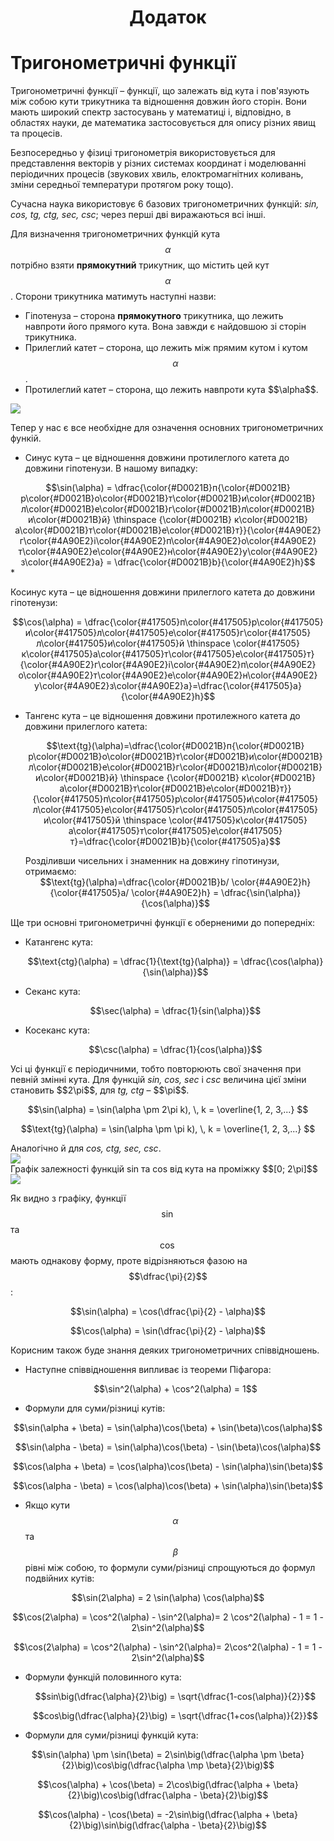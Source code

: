 <center><h1>Додаток<h1></center>

# <p1>Тригонометричні функції</p1>


<p1>Тригонометричні функції</p1> – функції, що залежать від кута і пов'язують між собою кути трикутника та відношення довжин його сторін. Вони мають широкий спектр застосувань у математиці і, відповідно, в областях науки, де математика застосовується для опису різних явищ та процесів. 

Безпосередньо у фізиці тригонометрія використовується для представлення векторів у різних системах координат і моделюванні періодичних процесів (звукових хвиль, елоктромагнітних коливань, зміни середньої температури протягом року тощо).

Сучасна наука використовує 6 базових тригонометричних функцій: *sin, cos, tg, ctg, sec, csc*; через перші дві виражаються всі інші.


Для визначення тригонометричних функцій кута $$\alpha$$ потрібно взяти **прямокутний** трикутник, що містить цей кут $$\alpha$$. Сторони трикутника матимуть наступні назви:

* <p1>Гіпотенуза</p1> –  сторона **прямокутного** трикутника, що лежить навпроти його прямого кута. Вона завжди є найдовшою зі сторін трикутника.
* <p1>Прилеглий катет</p1> – сторона, що лежить між прямим кутом і кутом $$\alpha$$.
* <div class="space"><p1>Протилеглий катет</p1> – сторона, що лежить навпроти кута $$\alpha$$.</div>

<div class="space"><img class="image"  src="https://rawgit.com/chudaol/ed-era-book-physics/master/images/Add/trigonometry/1.svg" /></div>

Тепер у нас є все необхідне для означення основних тригонометричних функій. 

* <div class="space"><p><p1>Синус кута</p1> – це відношення довжини протилеглого катета до довжини гіпотенузи. В нашому випадку: </p></div>
<center>
$$\sin(\alpha) =  \dfrac{\color{#D0021B}п{\color{#D0021B}р\color{#D0021B}о\color{#D0021B}т\color{#D0021B}и\color{#D0021B}л\color{#D0021B}е\color{#D0021B}г\color{#D0021B}л\color{#D0021B}и\color{#D0021B}й} \thinspace {\color{#D0021B} к\color{#D0021B}а\color{#D0021B}т\color{#D0021B}е\color{#D0021B}т}}{\color{#4A90E2}г\color{#4A90E2}і\color{#4A90E2}п\color{#4A90E2}о\color{#4A90E2}т\color{#4A90E2}е\color{#4A90E2}н\color{#4A90E2}у\color{#4A90E2}з\color{#4A90E2}а} = \dfrac{\color{#D0021B}b}{\color{#4A90E2}h}$$ </center>
* <div class="space"><p><p1>Косинус кута</p1> – це відношення довжини прилеглого катета до довжини гіпотенузи:</p></div>
    <center>$$\cos(\alpha) = \dfrac{\color{#417505}п\color{#417505}р\color{#417505}и\color{#417505}л\color{#417505}е\color{#417505}г\color{#417505}л\color{#417505}и\color{#417505}й \thinspace \color{#417505}к\color{#417505}а\color{#417505}т\color{#417505}е\color{#417505}т}{\color{#4A90E2}г\color{#4A90E2}і\color{#4A90E2}п\color{#4A90E2}о\color{#4A90E2}т\color{#4A90E2}е\color{#4A90E2}н\color{#4A90E2}у\color{#4A90E2}з\color{#4A90E2}а}=\dfrac{\color{#417505}a}{\color{#4A90E2}h}$$</center>

* <div class="space"><p><p1>Тангенс кута</p1> – це відношення довжини протилежного катета до довжини прилеглого катета:</p></div>
    <p><center>$$\text{tg}(\alpha)=\dfrac{\color{#D0021B}п{\color{#D0021B}р\color{#D0021B}о\color{#D0021B}т\color{#D0021B}и\color{#D0021B}л\color{#D0021B}е\color{#D0021B}г\color{#D0021B}л\color{#D0021B}и\color{#D0021B}й} \thinspace {\color{#D0021B} к\color{#D0021B}а\color{#D0021B}т\color{#D0021B}е\color{#D0021B}т}}{\color{#417505}п\color{#417505}р\color{#417505}и\color{#417505}л\color{#417505}е\color{#417505}г\color{#417505}л\color{#417505}и\color{#417505}й \thinspace \color{#417505}к\color{#417505}а\color{#417505}т\color{#417505}е\color{#417505}т}=\dfrac{\color{#D0021B}b}{\color{#417505}a}$$</center></p>
    <div class="space">Розділивши чисельних і знаменник на довжину гіпотинузи, отримаємо:</div>
    <div class="space"><center>$$\text{tg}(\alpha)=\dfrac{\color{#D0021B}b/ \color{#4A90E2}h}{\color{#417505}a/ \color{#4A90E2}h} = \dfrac{\sin(\alpha)}{\cos(\alpha)}$$</center></div>

<div class="space">Ще три основні тригонометричні функції є оберненими до попередніх:</div>

* <div class="space"><p1>Катангенс кута</p1>:</div>
    <div class="space"><p><center>$$\text{ctg}(\alpha) = \dfrac{1}{\text{tg}(\alpha)} = \dfrac{\cos(\alpha)}{\sin(\alpha)}$$</center></p></div>

* <div class="space"><p1>Секанс кута</p1>:</div>
   <div class="space"><p> <center>$$\sec(\alpha) = \dfrac{1}{sin(\alpha)}$$</center></p></div>
* <div class="space"><p1>Косеканс кута</p1>:</div>
   <div class="space"><p><center>$$\csc(\alpha) = \dfrac{1}{cos(\alpha)}$$</center></p></div>

<div class="space"><p>Усі ці функції є періодичними, тобто повторюють свої значення при певній змінні кута. Для функцій <i>sin, cos, sec</i> і <i>csc</i> величина цієї зміни становить $$2\pi$$, для <i>tg, ctg</i> – $$\pi$$.</p></div>
<p><center>$$\sin(\alpha) = \sin(\alpha \pm 2\pi k), \, k = \overline{1, 2, 3,...} $$</center></p>
<p><center>$$\text{tg}(\alpha) = \sin(\alpha \pm \pi k), \, k = \overline{1, 2, 3,...} $$</center></p>

<div class="space">Аналогічно й для <i>cos, ctg, sec, csc</i>.</div>

<div class="space"><img class="image"  src="https://rawgit.com/chudaol/ed-era-book-physics/master/images/Add/trigonometry/2.svg" /></div>
<div class="caption">Графік залежності функцій sin та cos від кута на проміжку $$[0; 2\pi]$$ </div>
<div class="space"><img class="image"  src="http://upload.wikimedia.org/wikipedia/commons/3/3b/Circle_cos_sin.gif" /></div>
<div class="caption"></div>

Як видно з графіку, функції $$\sin$$ та $$\cos$$ мають однакову форму, проте  відрізняються фазою на $$\dfrac{\pi}{2}$$:
<p><center>$$\sin(\alpha) = \cos(\dfrac{\pi}{2} - \alpha)$$</center></p>
<p><center>$$\cos(\alpha) = \sin(\dfrac{\pi}{2} - \alpha)$$</center></p>

<p>Корисним також буде знання деяких тригонометричних співвідношень.</p>

* <p>Наступне співвідношення випливає із теореми Піфагора:</p>
     <center>$$\sin^2(\alpha) + \cos^2(\alpha) = 1$$</center>

* <p>Формули для <p1>суми/різниці кутів</p1>:</p>
<p><center>$$\sin(\alpha + \beta) = \sin(\alpha)\cos(\beta) + \sin(\beta)\cos(\alpha)$$ </center></p>
<p><center>$$\sin(\alpha - \beta) = \sin(\alpha)\cos(\beta) - \sin(\beta)\cos(\alpha)$$</center></p>
<p><center>$$\cos(\alpha + \beta) = \cos(\alpha)\cos(\beta) - \sin(\alpha)\sin(\beta)$$</center></p>
<p><center>$$\cos(\alpha - \beta) = \cos(\alpha)\cos(\beta) + \sin(\alpha)\sin(\beta)$$</center></p>

* Якщо кути $$\alpha$$ та $$\beta$$ рівні між собою, то формули суми/різниці спрощуються до формул <p1>подвійних кутів</p1>:
 <p><center>$$\sin(2\alpha) = 2 \sin(\alpha) \cos(\alpha)$$ </center></p>
 <p><center>$$\cos(2\alpha) = \cos^2(\alpha) - \sin^2(\alpha)= 2 \cos^2(\alpha) - 1 = 1 - 2\sin^2(\alpha)$$ </center></p>
 <p><center>$$\cos(2\alpha) = \cos^2(\alpha) - \sin^2(\alpha)= 2\cos^2(\alpha) - 1 = 1 - 2\sin^2(\alpha)$$ </center></p>

* Формули <p1>функцій половинного кута</p1>:
    <p><center>$$sin\big(\dfrac{\alpha}{2}\big) = \sqrt{\dfrac{1-cos(\alpha)}{2}}$$ </center></p>
    <p><center>$$cos\big(\dfrac{\alpha}{2}\big) = \sqrt{\dfrac{1+cos(\alpha)}{2}}$$ </center></p>

* Формули для <p1>суми/різниці функцій кута</p1>:
    

<p><center>$$\sin(\alpha) \pm \sin(\beta) = 2\sin\big(\dfrac{\alpha \pm \beta}{2}\big)\cos\big(\dfrac{\alpha \mp \beta}{2}\big)$$ </center></p>

<p><center>$$\cos(\alpha) + \cos(\beta) = 2\cos\big(\dfrac{\alpha + \beta}{2}\big)\cos\big(\dfrac{\alpha - \beta}{2}\big)$$ </center></p>

<p><center>$$\cos(\alpha) - \cos(\beta) = -2\sin\big(\dfrac{\alpha + \beta}{2}\big)\sin\big(\dfrac{\alpha - \beta}{2}\big)$$ </center></p>





